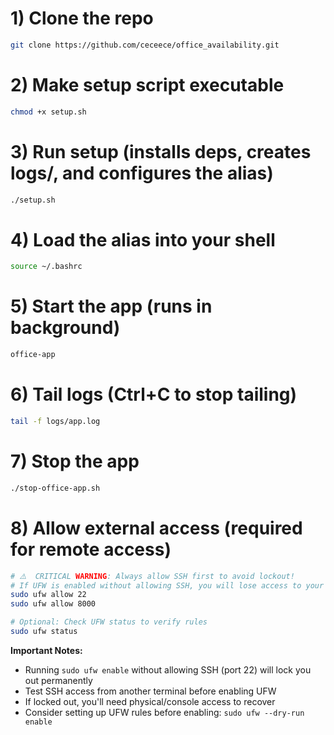 # 1) Clone the repo
```bash
git clone https://github.com/ceceece/office_availability.git
```

# 2) Make setup script executable
```bash
chmod +x setup.sh
```

# 3) Run setup (installs deps, creates logs/, and configures the alias)
```bash
./setup.sh
```

# 4) Load the alias into your shell
```bash
source ~/.bashrc
```

# 5) Start the app (runs in background)
```bash
office-app
```

# 6) Tail logs (Ctrl+C to stop tailing)
```bash
tail -f logs/app.log
```

# 7) Stop the app
```bash
./stop-office-app.sh
```

# 8) Allow external access (required for remote access)
```bash
# ⚠️  CRITICAL WARNING: Always allow SSH first to avoid lockout!
# If UFW is enabled without allowing SSH, you will lose access to your server
sudo ufw allow 22
sudo ufw allow 8000

# Optional: Check UFW status to verify rules
sudo ufw status
```

**Important Notes:**
- Running `sudo ufw enable` without allowing SSH (port 22) will lock you out permanently
- Test SSH access from another terminal before enabling UFW
- If locked out, you'll need physical/console access to recover
- Consider setting up UFW rules before enabling: `sudo ufw --dry-run enable`
